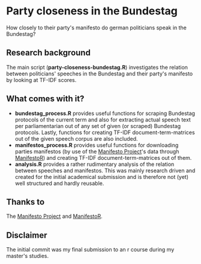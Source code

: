 # Party closeness in the Bundestag

How closely to their party's manifesto do german politicians speak in the Bundestag?

## Research background

The main script (__party-closeness-bundestag.R__) investigates the relation between politicians' speeches in the Bundestag and their party's manifesto by looking at TF-IDF scores.

## What comes with it?

* __bundestag_process.R__ provides useful functions for scraping Bundestag protocols of the current term and also for extracting actual speech text per parliamentarian out of any set of given (or scraped) Bundestag protocols. Lastly, functions for creating TF-IDF document-term-matrices out of the given speech corpus are also included.
* __manifestos_process.R__ provides useful functions for downloading parties manifestos (by use of the [Manifesto Project](https://manifesto-project.wzb.eu/)'s data through [ManifestoR](https://github.com/ManifestoProject/manifestoR/)) and creating TF-IDF document-term-matrices out of them.
* __analysis.R__ provides a rather rudimentary analysis of the relation between speeches and manifestos. This was mainly research driven and created for the initial academical submission and is therefore not (yet) well structured and hardly reusable.

## Thanks to

The [Manifesto Project](https://manifesto-project.wzb.eu/) and [ManifestoR](https://github.com/ManifestoProject/manifestoR/).

## Disclaimer

The initial commit was my final submission to an r course during my master's studies.
